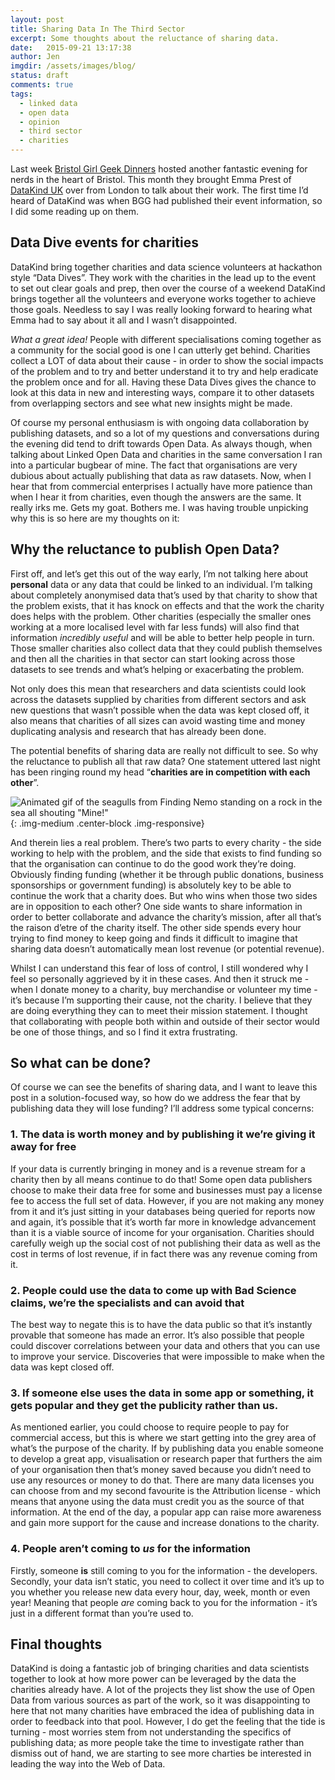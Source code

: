 ```yaml
---
layout: post
title: Sharing Data In The Third Sector
excerpt: Some thoughts about the reluctance of sharing data.
date:   2015-09-21 13:17:38
author: Jen
imgdir:	/assets/images/blog/
status: draft
comments: true
tags:
  - linked data
  - open data
  - opinion
  - third sector
  - charities
---
```


Last week [Bristol Girl Geek Dinners](http://bristol.girlgeekdinners.com/) hosted another fantastic evening for nerds in the heart of Bristol. This month they brought Emma Prest of [DataKind UK](http://www.datakind.org/chapters/datakind-uk/) over from London to talk about their work. The first time I’d heard of DataKind was when BGG had published their event information, so I did some reading up on them. 

Data Dive events for charities
------------------------------

DataKind bring together charities and data science volunteers at hackathon style “Data Dives”. They work with the charities in the lead up to the event to set out clear goals and prep, then over the course of a weekend DataKind brings together all the volunteers and everyone works together to achieve those goals. Needless to say I was really looking forward to hearing what Emma had to say about it all and I wasn’t disappointed.

*What a great idea!* People with different specialisations coming together as a community for the social good is one I can utterly get behind. Charities collect a LOT of data about their cause - in order to show the social impacts of the problem and to try and better understand it to try and help eradicate the problem once and for all. Having these Data Dives gives the chance to look at this data in new and interesting ways, compare it to other datasets from overlapping sectors and see what new insights might be made. 

Of course my personal enthusiasm is with ongoing data collaboration by publishing datasets, and so a lot of my questions and conversations during the evening did tend to drift towards Open Data. As always though, when talking about Linked Open Data and charities in the same conversation I ran into a particular bugbear of mine. The fact that organisations are very dubious about actually publishing that data as raw datasets. Now, when I hear that from commercial enterprises I actually have more patience than when I hear it from charities, even though the answers are the same. It really irks me. Gets my goat. Bothers me. I was having trouble unpicking why this is so here are my thoughts on it:

Why the reluctance to publish Open Data?
----------------------------------------

First off, and let’s get this out of the way early, I’m not talking here about **personal** data or any data that could be linked to an individual. I’m talking about completely anonymised data that’s used by that charity to show that the problem exists, that it has knock on effects and that the work the charity does helps with the problem. Other charities (especially the smaller ones working at a more localised level with far less funds) will also find that information *incredibly useful* and will be able to better help people in turn. Those smaller charities also collect data that they could publish themselves and then all the charities in that sector can start looking across those datasets to see trends and what’s helping or exacerbating the problem. 

Not only does this mean that researchers and data scientists could look across the datasets supplied by charities from different sectors and ask new questions that wasn’t possible when the data was kept closed off, it also means that charities of all sizes can avoid wasting time and money duplicating analysis and research that has already been done.

The potential benefits of sharing data are really not difficult to see. So why the reluctance to publish all that raw data? One statement uttered last night has been ringing round my head “**charities are in competition with each other**”. 

![Animated gif of the seagulls from Finding Nemo standing on a rock in the sea all shouting "Mine!"]({{page.imgdir}}seagulls_mine.gif){: .img-medium .center-block .img-responsive}
	
And therein lies a real problem. There’s two parts to every charity - the side working to help with the problem, and the side that exists to find funding so that the organisation can continue to do the good work they’re doing. Obviously finding funding (whether it be through public donations, business sponsorships or government funding) is absolutely key to be able to continue the work that a charity does. But who wins when those two sides are in opposition to each other? One side wants to share information in order to better collaborate and advance the charity’s mission, after all that’s the raison d’etre of the charity itself. The other side spends every hour trying to find money to keep going and finds it difficult to imagine that sharing data doesn’t automatically mean lost revenue (or potential revenue).

Whilst I can understand this fear of loss of control, I still wondered why I feel so personally aggrieved by it in these cases. And then it struck me - when I donate money to a charity, buy merchandise or volunteer my time - it’s because I’m supporting their cause, not the charity. I believe that they are doing everything they can to meet their mission statement. I thought that collaborating with people both within and outside of their sector would be one of those things, and so I find it extra frustrating.

So what can be done? 
--------------------

Of course we can see the benefits of sharing data, and I want to leave this post in a solution-focused way, so how do we address the fear that by publishing data they will lose funding? I’ll address some typical concerns:

### 1. The data is worth money and by publishing it we’re giving it away for free

If your data is currently bringing in money and is a revenue stream for a charity then by all means continue to do that! Some open data publishers choose to make their data free for some and businesses must pay a license fee to access the full set of data. 
However, if you are not making any money from it and it’s just sitting in your databases being queried for reports now and again, it’s possible that it’s worth far more in knowledge advancement than it is a viable source of income for your organisation. Charities should carefully weigh up the social cost of not publishing their data as well as the cost in terms of lost revenue, if in fact there was any revenue coming from it.

### 2. People could use the data to come up with Bad Science claims, we’re the specialists and can avoid that

The best way to negate this is to have the data public so that it’s instantly provable that someone has made an error. It’s also possible that people could discover correlations between your data and others that you can use to improve your service. Discoveries that were impossible to make when the data was kept closed off.

### 3. If someone else uses the data in some app or something, it gets popular and they get the publicity rather than us.

As mentioned earlier, you could choose to require people to pay for commercial access, but this is where we start getting into the grey area of what’s the purpose of the charity. If by publishing data you enable someone to develop a great app, visualisation or research paper that furthers the aim of your organisation then that’s money saved because you didn’t need to use any resources or money to do that. There are many data licenses you can choose from and my second favourite is the Attribution license - which means that anyone using the data must credit you as the source of that information. At the end of the day, a popular app can raise more awareness and gain more support for the cause and increase donations to the charity.

### 4. People aren’t coming to *us* for the information

Firstly, someone **is** still coming to you for the information - the developers. Secondly, your data isn’t static, you need to collect it over time and it’s up to you whether you release new data every hour, day, week, month or even year! Meaning that people *are* coming back to you for the information - it’s just in a different format than you’re used to. 

Final thoughts
--------------------

DataKind is doing a fantastic job of bringing charities and data scientists together to look at how more power can be leveraged by the data the charities already have. A lot of the projects they list show the use of Open Data from various sources as part of the work, so it was disappointing to here that not many charities have embraced the idea of publishing data in order to feedback into that pool. However, I do get the feeling that the tide is turning - most worries stem from not understanding the specifics of publishing data; as more people take the time to investigate rather than dismiss out of hand, we are starting to see more charties be interested in leading the way into the Web of Data.